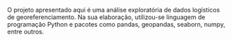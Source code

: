 O projeto apresentado aqui é uma análise exploratória de dados logísticos de georeferenciamento. 
Na sua elaboração, utilizou-se linguagem de programação Python e pacotes como pandas, geopandas, seaborn, numpy, entre outros. 
